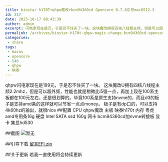 ```yaml
---
title: biostar h170T+qhpw魔改+bcm94360cd Opencore 0.7.8引导macOS12.3
id: 317
date: 2023-10-17 08:43:39
auther: admin
excerpt: 闪电家现在是元，于是忍不住买了一块。这块魔改拥有四核八线程主频，但是可以超外频，性能也就是稍微比强一点，再加上现在系主板都在元左右，还是很划算的。毕竟系是原生支持的，而且的板子是支持条的这样就可以节省一点点。板子是有口的，可以支持的输出，就很配置魔改主板映泰内存粤虎专用条硬盘网卡加转接板显卡集显截图暂无引导下载留言
permalink: /archives/biostar-h170t-qhpw-magic-change-bcm94360cd-opencore-078-boot-macos12-three
categories:
 - share
tags: 
 - macos
 - opencore
 - 546
 - qhpw
 - 映泰
---
```


qhpw闪电家现在是199元，于是忍不住买了一块。
这块魔改U拥有四核八线程主频2.2mhz，但是可以超外频，性能也就是稍微比i5强一点，再加上现在100系主板都在100元左右，还是很划算的。毕竟100系是原生支持nvme的，而且d3的板子是支持amd条的这样就可以节省一点点money。
板子是有dp口的，可以支持4k60hz的输出，就很nice
##配置
CPU qhpw魔改
主板 映泰h170t
内存 粤虎amd专用条16g
硬盘 Intel SATA ssd 160g
网卡 bcm94360cd加nvme转接板
显卡 集显hd530

##截图
![暂无][1]

##引导下载
[留言EFI.zip][2]

##关于更新
若我一直使用将会持续更新


  [1]: https://blogcdn.asbid.cn/2022/04/08/1649379332.png
  [2]: https://blogcdn.asbid.cn/2022/04/08/1649379269.zip